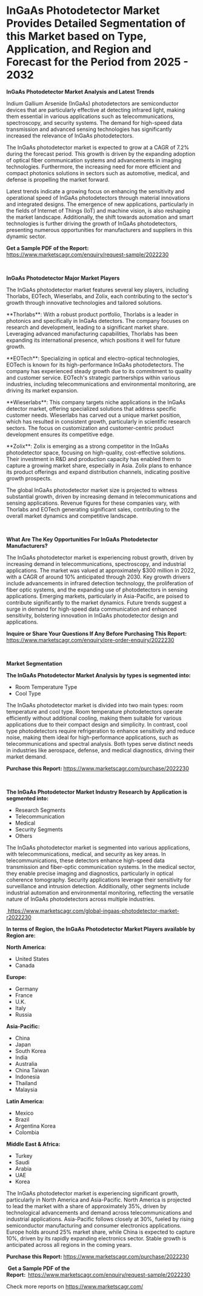 <p><h1>InGaAs Photodetector Market Provides Detailed Segmentation of this Market based on Type, Application, and Region and Forecast for the Period from 2025 - 2032</h1></p><p><strong>InGaAs Photodetector Market Analysis and Latest Trends</strong></p>
<p><p>Indium Gallium Arsenide (InGaAs) photodetectors are semiconductor devices that are particularly effective at detecting infrared light, making them essential in various applications such as telecommunications, spectroscopy, and security systems. The demand for high-speed data transmission and advanced sensing technologies has significantly increased the relevance of InGaAs photodetectors.</p><p>The InGaAs photodetector market is expected to grow at a CAGR of 7.2% during the forecast period. This growth is driven by the expanding adoption of optical fiber communication systems and advancements in imaging technologies. Furthermore, the increasing need for more efficient and compact photonics solutions in sectors such as automotive, medical, and defense is propelling the market forward.</p><p>Latest trends indicate a growing focus on enhancing the sensitivity and operational speed of InGaAs photodetectors through material innovations and integrated designs. The emergence of new applications, particularly in the fields of Internet of Things (IoT) and machine vision, is also reshaping the market landscape. Additionally, the shift towards automation and smart technologies is further driving the growth of InGaAs photodetectors, presenting numerous opportunities for manufacturers and suppliers in this dynamic sector.</p></p>
<p><strong>Get a Sample PDF of the Report:&nbsp;</strong> <a href="https://www.marketscagr.com/enquiry/request-sample/2022230?utm_campaign=2294&utm_medium=2&utm_source=Github&utm_content=ia&utm_term=29032025&utm_id=ingaas-photodetector">https://www.marketscagr.com/enquiry/request-sample/2022230</a></p>
<p>&nbsp;</p>
<p><strong>InGaAs Photodetector Major Market Players</strong></p>
<p><p>The InGaAs photodetector market features several key players, including Thorlabs, EOTech, Wieserlabs, and Zolix, each contributing to the sector's growth through innovative technologies and tailored solutions.</p><p>**Thorlabs**: With a robust product portfolio, Thorlabs is a leader in photonics and specifically in InGaAs detectors. The company focuses on research and development, leading to a significant market share. Leveraging advanced manufacturing capabilities, Thorlabs has been expanding its international presence, which positions it well for future growth.</p><p>**EOTech**: Specializing in optical and electro-optical technologies, EOTech is known for its high-performance InGaAs photodetectors. The company has experienced steady growth due to its commitment to quality and customer service. EOTech's strategic partnerships within various industries, including telecommunications and environmental monitoring, are driving its market expansion.</p><p>**Wieserlabs**: This company targets niche applications in the InGaAs detector market, offering specialized solutions that address specific customer needs. Wieserlabs has carved out a unique market position, which has resulted in consistent growth, particularly in scientific research sectors. The focus on customization and customer-centric product development ensures its competitive edge.</p><p>**Zolix**: Zolix is emerging as a strong competitor in the InGaAs photodetector space, focusing on high-quality, cost-effective solutions. Their investment in R&D and production capacity has enabled them to capture a growing market share, especially in Asia. Zolix plans to enhance its product offerings and expand distribution channels, indicating positive growth prospects.</p><p>The global InGaAs photodetector market size is projected to witness substantial growth, driven by increasing demand in telecommunications and sensing applications. Revenue figures for these companies vary, with Thorlabs and EOTech generating significant sales, contributing to the overall market dynamics and competitive landscape.</p></p>
<p>&nbsp;</p>
<p><strong>What Are The Key Opportunities For InGaAs Photodetector Manufacturers?</strong></p>
<p><p>The InGaAs photodetector market is experiencing robust growth, driven by increasing demand in telecommunications, spectroscopy, and industrial applications. The market was valued at approximately $300 million in 2022, with a CAGR of around 10% anticipated through 2030. Key growth drivers include advancements in infrared detection technology, the proliferation of fiber optic systems, and the expanding use of photodetectors in sensing applications. Emerging markets, particularly in Asia-Pacific, are poised to contribute significantly to the market dynamics. Future trends suggest a surge in demand for high-speed data communication and enhanced sensitivity, bolstering innovation in InGaAs photodetector design and applications.</p></p>
<p><strong>Inquire or Share Your Questions If Any Before Purchasing This Report:</strong> <a href="https://www.marketscagr.com/enquiry/pre-order-enquiry/2022230?utm_campaign=2294&utm_medium=2&utm_source=Github&utm_content=ia&utm_term=29032025&utm_id=ingaas-photodetector">https://www.marketscagr.com/enquiry/pre-order-enquiry/2022230</a></p>
<p>&nbsp;</p>
<p><strong>Market Segmentation</strong></p>
<p><strong>The InGaAs Photodetector Market Analysis by types is segmented into:</strong></p>
<p><ul><li>Room Temperature Type</li><li>Cool Type</li></ul></p>
<p><p>The InGaAs photodetector market is divided into two main types: room temperature and cool type. Room temperature photodetectors operate efficiently without additional cooling, making them suitable for various applications due to their compact design and simplicity. In contrast, cool type photodetectors require refrigeration to enhance sensitivity and reduce noise, making them ideal for high-performance applications, such as telecommunications and spectral analysis. Both types serve distinct needs in industries like aerospace, defense, and medical diagnostics, driving their market demand.</p></p>
<p><strong>Purchase this Report:&nbsp;</strong><a href="https://www.marketscagr.com/purchase/2022230?utm_campaign=2294&utm_medium=2&utm_source=Github&utm_content=ia&utm_term=29032025&utm_id=ingaas-photodetector">https://www.marketscagr.com/purchase/2022230</a></p>
<p>&nbsp;</p>
<p><strong>The InGaAs Photodetector Market Industry Research by Application is segmented into:</strong></p>
<p><ul><li>Research Segments</li><li>Telecommunication</li><li>Medical</li><li>Security Segments</li><li>Others</li></ul></p>
<p><p>The InGaAs photodetector market is segmented into various applications, with telecommunications, medical, and security as key areas. In telecommunications, these detectors enhance high-speed data transmission and fiber-optic communication systems. In the medical sector, they enable precise imaging and diagnostics, particularly in optical coherence tomography. Security applications leverage their sensitivity for surveillance and intrusion detection. Additionally, other segments include industrial automation and environmental monitoring, reflecting the versatile nature of InGaAs photodetectors across multiple industries.</p></p>
<p><a href="https://www.marketscagr.com/global-ingaas-photodetector-market-r2022230?utm_campaign=2294&utm_medium=2&utm_source=Github&utm_content=ia&utm_term=29032025&utm_id=ingaas-photodetector">&nbsp;https://www.marketscagr.com/global-ingaas-photodetector-market-r2022230</a></p>
<p><strong>In terms of Region, the InGaAs Photodetector Market Players available by Region are:</strong></p>
<p>
    <p> <strong> North America: </strong>
        <ul>
            <li>United States</li>
            <li>Canada</li>
        </ul>
        </p> 
    <p> <strong> Europe: </strong>
        <ul>
            <li>Germany</li>
            <li>France</li>
            <li>U.K.</li>
            <li>Italy</li>
            <li>Russia</li>
        </ul>
        </p> 
    <p> <strong> Asia-Pacific: </strong>
        <ul>
            <li>China</li>
            <li>Japan</li>
            <li>South Korea</li>
            <li>India</li>
            <li>Australia</li>
            <li>China Taiwan</li>
            <li>Indonesia</li>
            <li>Thailand</li>
            <li>Malaysia</li>
        </ul>
        </p> 
    <p> <strong> Latin America: </strong>
        <ul>
            <li>Mexico</li>
            <li>Brazil</li>
            <li>Argentina Korea</li>
            <li>Colombia</li>
        </ul>
        </p> 
    <p> <strong> Middle East & Africa: </strong>
        <ul>
            <li>Turkey</li>
            <li>Saudi</li>
            <li>Arabia</li>
            <li>UAE</li>
            <li>Korea</li>
        </ul>
    </p>
    </p>
<p><p>The InGaAs photodetector market is experiencing significant growth, particularly in North America and Asia-Pacific. North America is projected to lead the market with a share of approximately 35%, driven by technological advancements and demand across telecommunications and industrial applications. Asia-Pacific follows closely at 30%, fueled by rising semiconductor manufacturing and consumer electronics applications. Europe holds around 25% market share, while China is expected to capture 10%, driven by its rapidly expanding electronics sector. Stable growth is anticipated across all regions in the coming years.</p></p>
<p><strong>Purchase this Report: </strong><a href="https://www.marketscagr.com/purchase/2022230?utm_campaign=2294&utm_medium=2&utm_source=Github&utm_content=ia&utm_term=29032025&utm_id=ingaas-photodetector">https://www.marketscagr.com/purchase/2022230</a></p>
<p>&nbsp;<strong>Get a Sample PDF of the Report:&nbsp;&nbsp;</strong><a href="https://www.marketscagr.com/enquiry/request-sample/2022230?utm_campaign=2294&utm_medium=2&utm_source=Github&utm_content=ia&utm_term=29032025&utm_id=ingaas-photodetector">https://www.marketscagr.com/enquiry/request-sample/2022230</a></p>
<p><strong></strong></p>
<p>Check more reports on <a href="https://www.marketscagr.com/?utm_campaign=2294&utm_medium=2&utm_source=Github&utm_content=ia&utm_term=29032025&utm_id=ingaas-photodetector">https://www.marketscagr.com/</a></p>